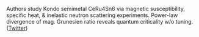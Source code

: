 
Authors study Kondo semimetal CeRu4Sn6 via magnetic susceptibility, specific heat, & inelastic neutron scattering experiments. Power-law divergence of mag. Grunesien ratio reveals quantum criticality w/o tuning. ([Twitter](https://twitter.com/JoshuahHeath/status/1285596755816517638))
